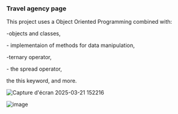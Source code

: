 <h3>Travel agency page</h3>

<p>This project uses a Object Oriented Programming combined with: </p>
<p>-objects and classes,</p>
<p>- implementaion of methods for data manipulation,</p>
<p>-ternary operator,</p>
<p>- the spread operator,</p>
<p> the this keyword, and more.</p>

![Capture d'écran 2025-03-21 152216](https://github.com/user-attachments/assets/4a924905-6095-44e9-9a75-9b63986fb6f4)


![image](https://github.com/user-attachments/assets/0882a2d9-10ca-42da-8bed-ea0977b5582c)
